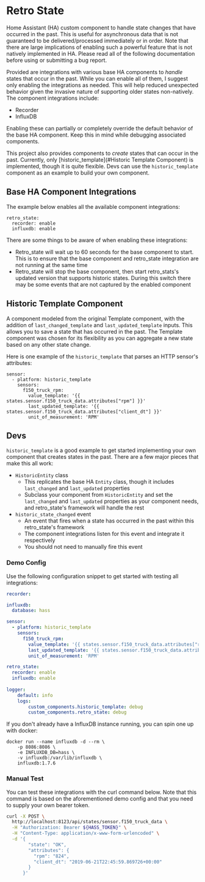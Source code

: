 # Retro State
Home Assistant (HA) custom component to handle state changes that have occurred in the past.
This is useful for asynchronous data that is not guaranteed to be delivered/processed immediately or in order. Note that
there are large implications of enabling such a powerful feature that is not natively implemented in HA. Please read 
all of the following documentation before using or submitting a bug report.

Provided are integrations with various base HA components to _handle_ states that occur in the past. While you can 
enable all of them, I suggest only enabling the integrations as needed. This will help reduced unexpected behavior 
given the invasive nature of supporting older states non-natively. The component integrations include:
- Recorder
- InfluxDB

Enabling these can partially or completely override the default behavior of the base HA component. Keep this in mind 
while debugging associated components.

This project also provides components to _create_ states that can occur in the past. Currently, only [historic_template](#Historic Template Component)
is implemented, though it is quite flexible. Devs can use the `historic_template` component as an example to 
build your own component.

## Base HA Component Integrations

The example below enables all the available component integrations:
```
retro_state:
  recorder: enable
  influxdb: enable
```

There are some things to be aware of when enabling these integrations:
- Retro_state will wait up to 60 seconds for the base component to start. This is to ensure that the base component and 
retro_state integration are not running at the same time
- Retro_state will stop the base component, then start retro_stats's updated version that supports historic states. 
During this switch there may be some events that are not captured by the enabled component

## Historic Template Component

A component modeled from the original Template component, with the addition of `last_changed_template` and 
`last_updated_template` inputs. This allows you to save a state that has occurred in the past. The Template component 
was chosen for its flexibility as you can aggregate a new state based on any other state change.

Here is one example of the `historic_template` that parses an HTTP sensor's attributes:
```
sensor:
  - platform: historic_template
    sensors:
      f150_truck_rpm:
        value_template: '{{ states.sensor.f150_truck_data.attributes["rpm"] }}'
        last_updated_template: '{{ states.sensor.f150_truck_data.attributes["client_dt"] }}'
        unit_of_measurement: 'RPM'
```

## Devs

`historic_template` is a good example to get started implementing your own component that creates states in the past.
There are a few major pieces that make this all work:
- `HistoricEntity` class
  - This replicates the base HA `Entity` class, though it includes `last_changed` and `last_updated` properties
  - Subclass your component from `HistoricEntity` and set the `last_changed` and `last_updated` properties as your
  component needs, and retro_state's framework will handle the rest
- `historic_state_changed` event
  - An event that fires when a state has occurred in the past within this retro_state's framework
  - The component integrations listen for this event and integrate it respectively
  - You should not need to manually fire this event

### Demo Config

Use the following configuration snippet to get started with testing all integrations:
```yaml
recorder:

influxdb:
  database: hass

sensor:
  - platform: historic_template
    sensors:
      f150_truck_rpm:
        value_template: '{{ states.sensor.f150_truck_data.attributes["rpm"] }}'
        last_updated_template: '{{ states.sensor.f150_truck_data.attributes["client_dt"] }}'
        unit_of_measurement: 'RPM'

retro_state:
  recorder: enable
  influxdb: enable
  
logger:
    default: info
    logs:
        custom_components.historic_template: debug
        custom_components.retro_state: debug
```

If you don't already have a InfluxDB instance running, you can spin one up with docker:
```
docker run --name influxdb -d --rm \
    -p 8086:8086 \
    -e INFLUXDB_DB=hass \
    -v influxdb:/var/lib/influxdb \
    influxdb:1.7.6
```

### Manual Test

You can test these integrations with the curl command below. Note that this command is based on the aforementioned demo 
config and that you need to supply your own bearer token.
```bash
curl -X POST \
  http://localhost:8123/api/states/sensor.f150_truck_data \
  -H "Authorization: Bearer ${HASS_TOKEN}" \
  -H "Content-Type: application/x-www-form-urlencoded" \
  -d '{
        "state": "OK",
        "attributes": {
          "rpm": "824",
          "client_dt": "2019-06-21T22:45:59.869726+00:00"
        }
      }'
```

